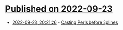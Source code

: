 # [Published on 2022-09-23](index.md)

* [2022-09-23, 20:21:26](https://lobste.rs/s/lfae0x/casting_perls_before_splines) - [Casting Perls before Splines](http://blogs.perl.org/users/saif/2022/09/perls-before-splines.html)
